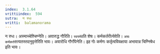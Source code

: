 ```yaml
---
index:  3.1.64
vrittiindex:  594
sutra:  न रुधः
vritti:  balamanorama 
---
```


न रुधः। अस्माच्चेश्चिण्नेति। अवारुद्ध गौरिति। `स्वयमेवे`ति शेषः। कर्मकर्तरीत्येवेति। `अचः कर्मकर्तरी`त्यतस्तदनुवृत्तेरिति भावः। अवारोधि गौर्गोपेनेति। इह गोः कर्मणः कर्तृत्वविवक्षाया अभावान्न चिण्निषेध इति भावः।

